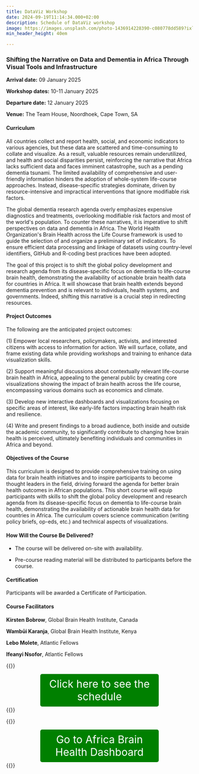 ```yaml
---
title: DataViz Workshop
date: 2024-09-19T11:14:34.000+02:00
description: Schedule of DataViz workshop
image: https://images.unsplash.com/photo-1436914228390-c080778dd589?ixlib=rb-1.2.1&ixid=MnwxMjA3fDB8MHxwaG90by1wYWdlfHx8fGVufDB8fHx8&auto=format&fit=crop&w=1500&q=95
min_header_height: 40em

---
```


### Shifting the Narrative on Data and Dementia in Africa Through Visual Tools and Infrastructure

**Arrival date:** 09 January 2025  

**Workshop dates:** 10-11 January 2025  

**Departure date:** 12 January 2025  

**Venue:** The Team House, Noordhoek, Cape Town, SA  


#### Curriculum


All countries collect and report health, social, and economic indicators to various agencies, but these data are scattered and time-consuming to collate and visualize. As a result, valuable resources remain underutilized, and health and social disparities persist, reinforcing the narrative that Africa lacks sufficient data and faces imminent catastrophe, such as a pending dementia tsunami. The limited availability of comprehensive and user-friendly information hinders the adoption of whole-system life-course approaches. Instead, disease-specific strategies dominate, driven by resource-intensive and impractical interventions that ignore modifiable risk factors.


The global dementia research agenda overly emphasizes expensive diagnostics and treatments, overlooking modifiable risk factors and most of the world's population. To counter these narratives, it is imperative to shift perspectives on data and dementia in Africa. The World Health Organization's Brain Health across the Life Course framework is used to guide the selection of and organize a preliminary set of indicators. To ensure efficient data processing and linkage of datasets using country-level identifiers, GitHub and R-coding best practices have been adopted.


The goal of this project is to shift the global policy development and research agenda from its disease-specific focus on dementia to life-course brain health, demonstrating the availability of actionable brain health data for countries in Africa. It will showcase that brain health extends beyond dementia prevention and is relevant to individuals, health systems, and governments. Indeed, shifting this narrative is a crucial step in redirecting resources.


#### Project Outcomes


The following are the anticipated project outcomes:

(1) Empower local researchers, policymakers, activists, and interested citizens with access to information for action. We will surface, collate, and frame existing data while providing workshops and training to enhance data visualization skills.
  
(2) Support meaningful discussions about contextually relevant life-course brain health in Africa, appealing to the general public by creating core visualizations showing the impact of brain health across the life course, encompassing various domains such as economics and climate.
  
(3) Develop new interactive dashboards and visualizations focusing on specific areas of interest, like early-life factors impacting brain health risk and resilience.

(4) Write and present findings to a broad audience, both inside and outside the academic community, to significantly contribute to changing how brain health is perceived, ultimately benefiting individuals and communities in Africa and beyond.


#### Objectives of the Course


This curriculum is designed to provide comprehensive training on using data for brain health initiatives and to inspire participants to become thought leaders in the field, driving forward the agenda for better brain health outcomes in African populations. This short course will equip participants with skills to shift the global policy development and research agenda from its disease-specific focus on dementia to life-course brain health, demonstrating the availability of actionable brain health data for countries in Africa. The curriculum covers science communication (writing policy briefs, op-eds, etc.) and technical aspects of visualizations.


#### How Will the Course Be Delivered?


- The course will be delivered on-site with availability.  

- Pre-course reading material will be distributed to participants before the course.  


#### Certification


Participants will be awarded a Certificate of Participation.  


#### Course Facilitators


**Kirsten Bobrow**, Global Brain Health Institute, Canada  

**Wambūi Karanja**, Global Brain Health Institute, Kenya  

**Lebo Molete**, Atlantic Fellows  

**Ifeanyi Nsofor**, Atlantic Fellows


{{<rawhtml>}}
<div style="background-color: green; padding: 10px; border-radius: 5px; color: white; max-width: 300px; font-size: 28px; margin: 0 auto; text-align: center;">
    <a href="https://isicnimbizo.github.io/dataviz/DataViz_schedule.pdf" style="color: white; text-decoration: none; font-size: 28px;">Click here to see the schedule</a>
</div>
{{</rawhtml>}}


{{<rawhtml>}}
<div style="background-color: green; padding: 10px; border-radius: 5px; color: white; max-width: 300px; font-size: 28px; margin: 0 auto; text-align: center;">
    <a href="https://brain-health.shinyapps.io/dashboard1/" style="color: white; text-decoration: none; font-size: 28px;">Go to Africa Brain Health Dashboard</a>
</div>
{{</rawhtml>}}

